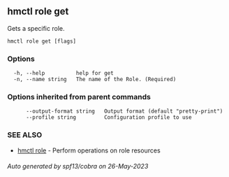 ## hmctl role get

Gets a specific role.

```
hmctl role get [flags]
```

### Options

```
  -h, --help          help for get
  -n, --name string   The name of the Role. (Required)
```

### Options inherited from parent commands

```
      --output-format string   Output format (default "pretty-print")
      --profile string         Configuration profile to use
```

### SEE ALSO

* [hmctl role](hmctl_role.md)	 - Perform operations on role resources

###### Auto generated by spf13/cobra on 26-May-2023
